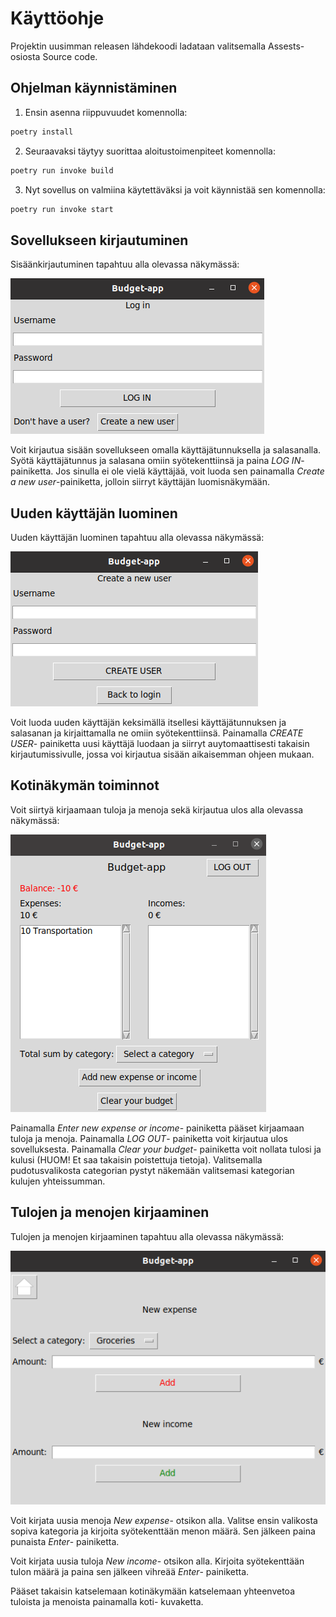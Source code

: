 # Käyttöohje
Projektin uusimman releasen lähdekoodi ladataan valitsemalla Assests-osiosta Source code.

## Ohjelman käynnistäminen
1. Ensin asenna riippuvuudet komennolla:
```bash
poetry install
```
2. Seuraavaksi täytyy suorittaa aloitustoimenpiteet komennolla:
```bash
poetry run invoke build
```
3. Nyt sovellus on valmiina käytettäväksi ja voit käynnistää sen komennolla:
```bash
poetry run invoke start
```
## Sovellukseen kirjautuminen
Sisäänkirjautuminen tapahtuu alla olevassa näkymässä:

![login.png](./pictures/login.png)

Voit kirjautua sisään sovellukseen omalla käyttäjätunnuksella ja salasanalla. Syötä käyttäjätunnus ja salasana omiin syötekenttiinsä ja paina _LOG IN_- painiketta. Jos sinulla ei ole vielä käyttäjää, voit luoda sen painamalla _Create a new user_-painiketta, jolloin siirryt käyttäjän luomisnäkymään.

## Uuden käyttäjän luominen
Uuden käyttäjän luominen tapahtuu alla olevassa näkymässä:

![uusi_kayttaja.png](./pictures/uusi_kayttaja.png)

Voit luoda uuden käyttäjän keksimällä itsellesi käyttäjätunnuksen ja salasanan ja kirjaittamalla ne omiin syötekenttiinsä. Painamalla _CREATE USER_- painiketta uusi käyttäjä luodaan ja siirryt auytomaattisesti takaisin kirjautumissivulle, jossa voi kirjautua sisään aikaisemman ohjeen mukaan.

## Kotinäkymän toiminnot
Voit siirtyä kirjaamaan tuloja ja menoja sekä kirjautua ulos alla olevassa näkymässä:

![koti.png](./pictures/koti.png)

Painamalla _Enter new expense or income_- painiketta pääset kirjaamaan tuloja ja menoja. Painamalla _LOG OUT_- painiketta voit kirjautua ulos sovelluksesta. Painamalla _Clear your budget_- painiketta voit nollata tulosi ja kulusi (HUOM! Et saa takaisin poistettuja tietoja). Valitsemalla pudotusvalikosta categorian pystyt näkemään valitsemasi kategorian kulujen yhteissumman.

## Tulojen ja menojen kirjaaminen
Tulojen ja menojen kirjaaminen tapahtuu alla olevassa näkymässä:

![uusi_kulu_meno.png](./pictures/uusi_kulu_meno.png)

Voit kirjata uusia menoja _New expense_- otsikon alla. Valitse ensin valikosta sopiva kategoria ja kirjoita syötekenttään menon määrä. Sen jälkeen paina punaista _Enter_- painiketta. 

Voit kirjata uusia tuloja _New income_- otsikon alla. Kirjoita syötekenttään tulon määrä ja paina sen jälkeen vihreää _Enter_- painiketta.

Pääset takaisin katselemaan kotinäkymään katselemaan yhteenvetoa tuloista ja menoista painamalla koti- kuvaketta.





